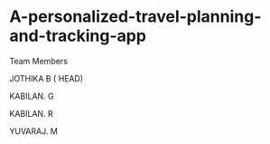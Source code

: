 # A-personalized-travel-planning-and-tracking-app 

Team Members

JOTHIKA  B ( HEAD) 

KABILAN. G

KABILAN. R

YUVARAJ. M
